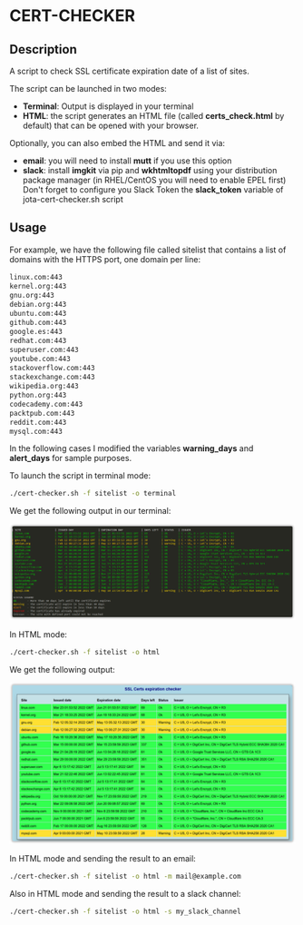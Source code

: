 # CERT-CHECKER

## Description

A script to check SSL certificate expiration date of a list of sites.

The script can be launched in two modes:

* **Terminal**: Output is displayed in your terminal
* **HTML**: the script generates an HTML file (called **certs_check.html** by default) that can be opened with your browser. 

Optionally, you can also embed the HTML and send it via:

* **email**: you will need to install **mutt** if you use this option
* **slack**: install **imgkit** via pip and **wkhtmltopdf** using your distribution package manager (in RHEL/CentOS you will need to enable EPEL first) Don't forget to configure you Slack Token the **slack_token** variable of jota-cert-checker.sh script

## Usage

For example, we have the following file called sitelist that contains a list of domains with the HTTPS port, one domain per line:

```
linux.com:443
kernel.org:443
gnu.org:443
debian.org:443
ubuntu.com:443
github.com:443
google.es:443
redhat.com:443
superuser.com:443
youtube.com:443
stackoverflow.com:443
stackexchange.com:443
wikipedia.org:443
python.org:443
codecademy.com:443
packtpub.com:443
reddit.com:443
mysql.com:443
```

In the following cases I modified the variables **warning_days** and **alert_days** for sample purposes. 

To launch the script in terminal mode:
```bash
./cert-checker.sh -f sitelist -o terminal
```
We get the following output in our terminal:

![screenshot from 2022-04-12 - console](/img/cert-checker-console.png)

In HTML mode:
```bash
./cert-checker.sh -f sitelist -o html
```
We get the following output:

![screenshot from 2022-04-12 - html](/img/cert-checker-html.png)

In HTML mode and sending the result to an email:
```bash
./cert-checker.sh -f sitelist -o html -m mail@example.com
```

Also in HTML mode and sending the result to a slack channel:
```bash
./cert-checker.sh -f sitelist -o html -s my_slack_channel
```
